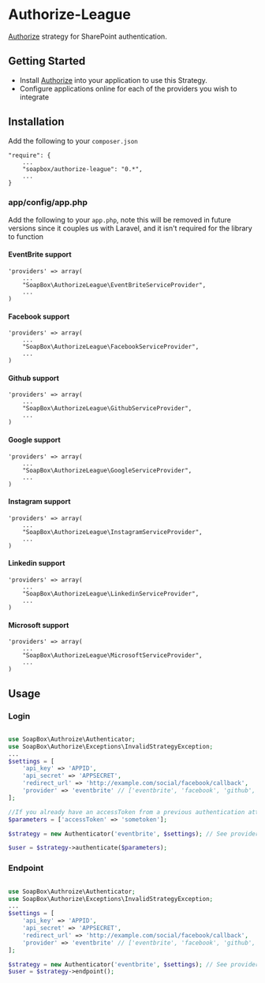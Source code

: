 # Authorize-League
[Authorize](http://github.com/soapbox/authorize) strategy for SharePoint authentication.

## Getting Started
- Install [Authorize](http://github.com/soapbox/authorize) into your application
to use this Strategy.
- Configure applications online for each of the providers you wish to integrate

## Installation
Add the following to your `composer.json`
```
"require": {
	...
	"soapbox/authorize-league": "0.*",
	...
}
```

### app/config/app.php
Add the following to your `app.php`, note this will be removed in future
versions since it couples us with Laravel, and it isn't required for the library
to function

#### EventBrite support
```
'providers' => array(
	...
	"SoapBox\AuthorizeLeague\EventBriteServiceProvider",
	...
)
```

#### Facebook support
```
'providers' => array(
	...
	"SoapBox\AuthorizeLeague\FacebookServiceProvider",
	...
)
```

#### Github support
```
'providers' => array(
	...
	"SoapBox\AuthorizeLeague\GithubServiceProvider",
	...
)
```

#### Google support
```
'providers' => array(
	...
	"SoapBox\AuthorizeLeague\GoogleServiceProvider",
	...
)
```

#### Instagram support
```
'providers' => array(
	...
	"SoapBox\AuthorizeLeague\InstagramServiceProvider",
	...
)
```

#### Linkedin support
```
'providers' => array(
	...
	"SoapBox\AuthorizeLeague\LinkedinServiceProvider",
	...
)
```

#### Microsoft support
```
'providers' => array(
	...
	"SoapBox\AuthorizeLeague\MicrosoftServiceProvider",
	...
)
```

## Usage

### Login
```php

use SoapBox\Authroize\Authenticator;
use SoapBox\Authorize\Exceptions\InvalidStrategyException;
...
$settings = [
	'api_key' => 'APPID',
	'api_secret' => 'APPSECRET',
	'redirect_url' => 'http://example.com/social/facebook/callback',
	'provider' => 'eventbrite' // ['eventbrite', 'facebook', 'github', 'google', 'instagram', 'linkedin', 'microsoft']
];

//If you already have an accessToken from a previous authentication attempt
$parameters = ['accessToken' => 'sometoken'];

$strategy = new Authenticator('eventbrite', $settings); // See provider list above

$user = $strategy->authenticate($parameters);

```

### Endpoint
```php

use SoapBox\Authroize\Authenticator;
use SoapBox\Authorize\Exceptions\InvalidStrategyException;
...
$settings = [
	'api_key' => 'APPID',
	'api_secret' => 'APPSECRET',
	'redirect_url' => 'http://example.com/social/facebook/callback',
	'provider' => 'eventbrite' // ['eventbrite', 'facebook', 'github', 'google', 'instagram', 'linkedin', 'microsoft']
];

$strategy = new Authenticator('eventbrite', $settings); // See provider list above
$user = $strategy->endpoint();

```
